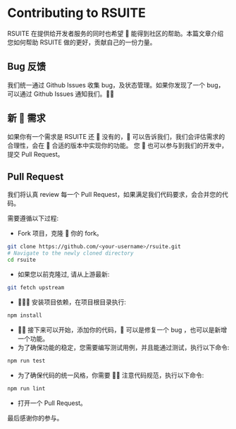# Contributing to RSUITE

RSUITE 在提供给开发者服务的同时也希望  能得到社区的帮助。本篇文章介绍您如何帮助 RSUITE 做的更好，贡献自己的一份力量。

## Bug 反馈

我们统一通过 Github Issues 收集 bug，及状态管理。如果你发现了一个 bug，可以通过 Github Issues 通知我们。

## 新  需求

如果你有一个需求是 RSUITE 还  没有的， 可以告诉我们，我们会评估需求的合理性，会在  合适的版本中实现你的功能。 您  也可以参与到我们的开发中，提交 Pull Request。

## Pull Request

我们将认真 review 每一个 Pull Request，如果满足我们代码要求，会合并您的代码。

需要遵循以下过程:

* Fork 项目，克隆  你的 fork。

```bash
git clone https://github.com/<your-username>/rsuite.git
# Navigate to the newly cloned directory
cd rsuite
```

* 如果您以前克隆过, 请从上游最新:

```bash
git fetch upstream
```

*  安装项目依赖，在项目根目录执行:

```bash
npm install
```

*  接下来可以开始，添加你的代码， 可以是修复一个 bug ，也可以是新增一个功能。
* 为了确保功能的稳定，您需要编写测试用例，并且能通过测试，执行以下命令:

```bash
npm run test
```

* 为了确保代码的统一风格，你需要  注意代码规范，执行以下命令:

```bash
npm run lint
```

* 打开一个 Pull Request。

最后感谢你的参与。
